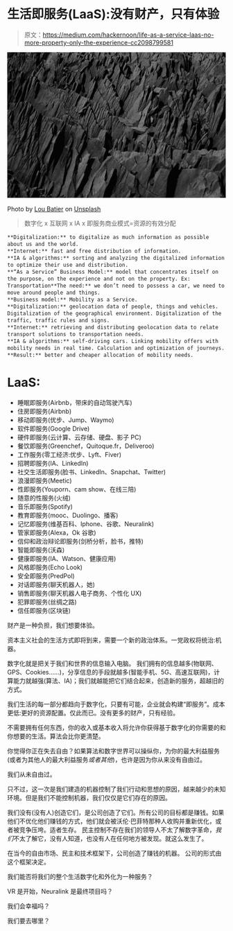 # 生活即服务(LaaS):没有财产，只有体验

> 原文：<https://medium.com/hackernoon/life-as-a-service-laas-no-more-property-only-the-experience-cc2098799581>

![](img/e87b08fb4fe3029615d7fdad659bc813.png)

Photo by [Lou Batier](https://unsplash.com/@loubtr?utm_source=medium&utm_medium=referral) on [Unsplash](https://unsplash.com?utm_source=medium&utm_medium=referral)

> 数字化 x 互联网 x IA x 即服务商业模式=资源的有效分配

```
**Digitalization:** to digitalize as much information as possible about us and the world.
**Internet:** fast and free distribution of information.
**IA & algorithms:** sorting and analyzing the digitalized information to optimize their use and distribution.
**“As a Service” Business Model:** model that concentrates itself on the purpose, on the experience and not on the property. Ex: Transportation**The need:** we don’t need to possess a car, we need to move around people and things.
**Business model:** Mobility as a Service.
**Digitalization:** geolocation data of people, things and vehicles. Digitalization of the geographical environment. Digitalization of the traffic, traffic rules and signs.
**Internet:** retrieving and distributing geolocation data to relate transport solutions to transportation needs.
**IA & algorithms:** self-driving cars. Linking mobility offers with mobility needs in real time. Calculation and optimization of journeys. 
**Result:** better and cheaper allocation of mobility needs.
```

# **LaaS:**

*   睡眠即服务(Airbnb，带床的自动驾驶汽车)
*   住房即服务(Airbnb)
*   移动即服务(优步、Jump、Waymo)
*   软件即服务(Google Drive)
*   硬件即服务(云计算、云存储、硬盘、影子 PC)
*   餐饮即服务(Greenchef，Quitoque.fr，Deliveroo)
*   工作服务(零工经济:优步、Lyft、Fiver)
*   招聘即服务(IA、LinkedIn)
*   社交生活即服务(脸书、LinkedIn、Snapchat、Twitter)
*   浪漫即服务(Meetic)
*   性即服务(Youporn、cam show、在线三陪)
*   随意的性服务(火绒)
*   音乐即服务(Spotify)
*   教育即服务(mooc、Duolingo、播客)
*   记忆即服务(维基百科、Iphone、谷歌、Neuralink)
*   管家即服务(Alexa，Ok 谷歌)
*   信仰和政治辩论即服务(剑桥分析，脸书，推特)
*   智能即服务(沃森)
*   健康即服务(IA、Watson、健康应用)
*   风格即服务(Echo Look)
*   安全即服务(PredPol)
*   对话即服务(聊天机器人，她)
*   销售即服务(聊天机器人电子商务、个性化 UX)
*   犯罪即服务(丝绸之路)
*   信任即服务(区块链)

财产是一种负担，我们想要体验。

资本主义社会的生活方式即将到来，需要一个新的政治体系。一党政权将统治:机器。

数字化就是把关于我们和世界的信息输入电脑。
我们拥有的信息越多(物联网、GPS、Cookies……)，分享信息的手段就越多(智能手机、5G、高速互联网)，计算能力就越强(算法、IA)；我们就越能把它们结合起来，创造新的服务，超越旧的方式。

我们生活的每一部分都趋向于数字化，只要有可能，企业就会构建“即服务”。成本更低:更好的资源配置。仅此而已。没有更多的财产，只有经验。

不需要拥有任何东西，你的收入或基本收入将允许你获得基于数字化的你需要的和你想要的生活。算法会比你更清楚。

你觉得你正在失去自由？如果算法和数字世界可以操纵你，为你的最大利益服务(或者为其他人的最大利益服务*或者其他*)，也许是因为你从来没有自由过。

我们从未自由过。

只不过，这一次是我们建造的机器控制了我们行动和思想的原因，越来越少的未知环境。但是我们不能控制机器，我们仅仅是它们存在的原因。

我们没有(没有人)创造它们，是公司创造了它们。所有公司的目标都是赚钱。如果他们不优化他们赚钱的方式，他们就会被沃伦·巴菲特那种人收购并重新优化，或者被竞争压垮。适者生存。
民主控制不存在我们的领导人不太了解数字革命，*我们*不太了解它，没有人知道，也没有人在任何地方被发现。就这么发生了。

在当今的自由市场、民主和技术框架下，公司创造了赚钱的机器。
公司的形式由这个框架决定。

我们能否将我们的整个生活数字化和外化为一种服务？

VR 是开始，Neuralink 是最终项目吗？

我们会幸福吗？

我们要去哪里？